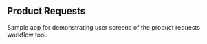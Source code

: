 ## Product Requests

Sample app for demonstrating user screens of the product requests workflow tool.